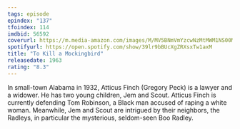 ```yaml
---
tags: episode
epindex: "137"
tfoindex: 114
imdbid: 56592
coverurl: https://m.media-amazon.com/images/M/MV5BNmVmYzcwNzMtMWM1NS00MWIyLThlMDEtYzUwZDgzODE1NmE2XkEyXkFqcGdeQXVyNzkwMjQ5NzM@._V1_SX202_CR0,0,202,300_.jpg
spotifyurl: https://open.spotify.com/show/39lr9bBUcXgZRXsxTw1axM
title: "To Kill a Mockingbird"
releasedate: 1963
rating: "8.3"
---
```


In small-town Alabama in 1932, Atticus Finch (Gregory Peck) is a lawyer and a widower. He has two young children, Jem and Scout. Atticus Finch is currently defending Tom Robinson, a Black man accused of raping a white woman. Meanwhile, Jem and Scout are intrigued by their neighbors, the Radleys, in particular the mysterious, seldom-seen Boo Radley.